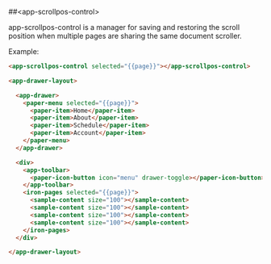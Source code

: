 ##&lt;app-scrollpos-control&gt;

app-scrollpos-control is a manager for saving and restoring the scroll position when multiple
pages are sharing the same document scroller.

Example:

```html
<app-scrollpos-control selected="{{page}}"></app-scrollpos-control>

<app-drawer-layout>

  <app-drawer>
    <paper-menu selected="{{page}}">
      <paper-item>Home</paper-item>
      <paper-item>About</paper-item>
      <paper-item>Schedule</paper-item>
      <paper-item>Account</paper-item>
    </paper-menu>
  </app-drawer>

  <div>
    <app-toolbar>
      <paper-icon-button icon="menu" drawer-toggle></paper-icon-button>
    </app-toolbar>
    <iron-pages selected="{{page}}">
      <sample-content size="100"></sample-content>
      <sample-content size="100"></sample-content>
      <sample-content size="100"></sample-content>
      <sample-content size="100"></sample-content>
    </iron-pages>
  </div>

</app-drawer-layout>
```